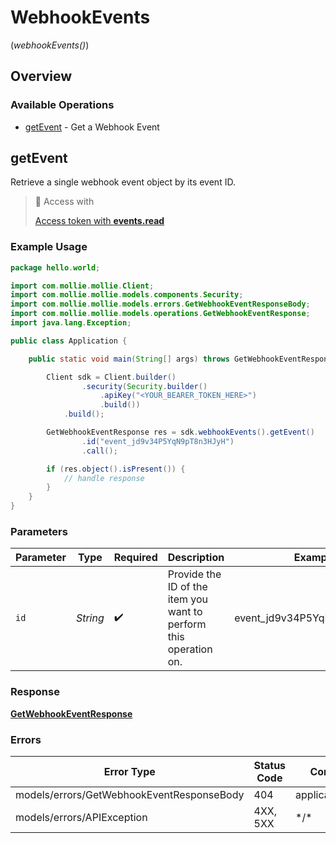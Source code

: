 # WebhookEvents
(*webhookEvents()*)

## Overview

### Available Operations

* [getEvent](#getevent) - Get a Webhook Event

## getEvent

Retrieve a single webhook event object by its event ID.

> 🔑 Access with
>
> [Access token with **events.read**](/reference/authentication)

### Example Usage

```java
package hello.world;

import com.mollie.mollie.Client;
import com.mollie.mollie.models.components.Security;
import com.mollie.mollie.models.errors.GetWebhookEventResponseBody;
import com.mollie.mollie.models.operations.GetWebhookEventResponse;
import java.lang.Exception;

public class Application {

    public static void main(String[] args) throws GetWebhookEventResponseBody, Exception {

        Client sdk = Client.builder()
                .security(Security.builder()
                    .apiKey("<YOUR_BEARER_TOKEN_HERE>")
                    .build())
            .build();

        GetWebhookEventResponse res = sdk.webhookEvents().getEvent()
                .id("event_jd9v34P5YqN9pT8n3HJyH")
                .call();

        if (res.object().isPresent()) {
            // handle response
        }
    }
}
```

### Parameters

| Parameter                                                         | Type                                                              | Required                                                          | Description                                                       | Example                                                           |
| ----------------------------------------------------------------- | ----------------------------------------------------------------- | ----------------------------------------------------------------- | ----------------------------------------------------------------- | ----------------------------------------------------------------- |
| `id`                                                              | *String*                                                          | :heavy_check_mark:                                                | Provide the ID of the item you want to perform this operation on. | event_jd9v34P5YqN9pT8n3HJyH                                       |

### Response

**[GetWebhookEventResponse](../../models/operations/GetWebhookEventResponse.md)**

### Errors

| Error Type                                | Status Code                               | Content Type                              |
| ----------------------------------------- | ----------------------------------------- | ----------------------------------------- |
| models/errors/GetWebhookEventResponseBody | 404                                       | application/hal+json                      |
| models/errors/APIException                | 4XX, 5XX                                  | \*/\*                                     |